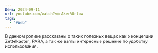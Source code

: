 ```yaml
---
День: 2024-09-11
url: youtube.com/watch?v=rAkerV8rlow
tags:
  - "#Web"
---
```

В данном ролике рассказаны о таких полезных вещах как о концепции Zettelkasten, PARA, а так же взяты интересные решение по удобству использования.